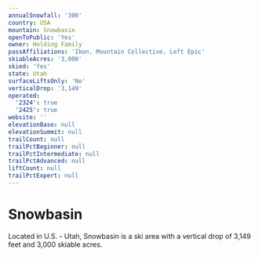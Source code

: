 ```yaml
---
annualSnowfall: '300'
country: USA
mountain: Snowbasin
openToPublic: 'Yes'
owner: Holding Family
passAffiliations: 'Ikon, Mountain Collective, Left Epic'
skiableAcres: '3,000'
skied: 'Yes'
state: Utah
surfaceLiftsOnly: 'No'
verticalDrop: '3,149'
operated:
  '2324': true
  '2425': true
website: ''
elevationBase: null
elevationSummit: null
trailCount: null
trailPctBeginner: null
trailPctIntermediate: null
trailPctAdvanced: null
liftCount: null
trailPctExpert: null
---
```



# Snowbasin

Located in U.S. - Utah, Snowbasin is a ski area with a vertical drop of 3,149 feet and 3,000 skiable acres.
